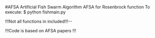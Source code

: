 #AFSA
Artificial Fish Swarm Algorithm
AFSA for Rosenbrock function
To execute: $ python fishmain.py

!!!Not all functions in included!!!--

!!!Code is based on AFSA papers !!!
